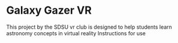 # Galaxy Gazer VR
This project by the SDSU vr club is designed to help students learn astronomy concepts in virtual reality
Instructions for use 
